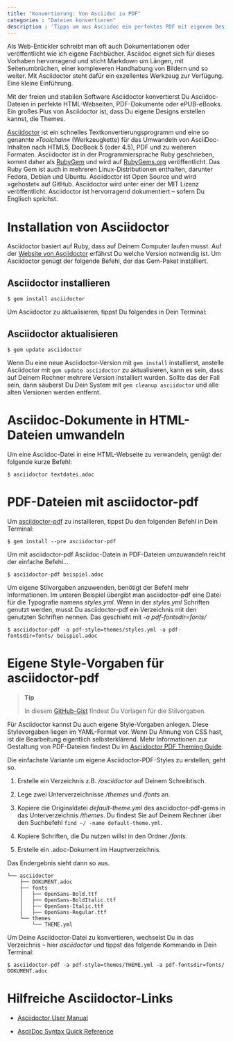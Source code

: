 ```yaml
---
title: "Konvertierung: Von Asciidoc zu PDF"
categories : "Dateien konvertieren"
description : 'Tipps um aus Asciidoc ein perfektes PDF mit eigenem Design, Cover, Schriften und Vorlage zu erstellen.'
---
```

Als Web-Entickler schreibt man oft auch Dokumentationen oder
veröffentlicht wie ich eigene Fachbücher. Asciidoc eignet sich für
dieses Vorhaben hervorragend und sticht Markdown um Längen, mit
Seitenumbrüchen, einer komplexeren Handhabung von Bildern und so weiter.
Mit Asciidoctor steht dafür ein exzellentes Werkzeug zur Verfügung. Eine
kleine Einführung.

Mit der freien und stabilen Software Asciidoctor konvertierst Du
Asciidoc-Dateien in perfekte HTML-Webseiten, PDF-Dokumente oder
ePUB-eBooks. Ein großes Plus von Asciidoctor ist, dass Du eigene Designs
erstellen kannst, die Themes.

[Asciidoctor](http://asciidoctor.org/) ist ein schnelles
Textkonvertierungsprogramm und eine so genannte *»Toolchain«*
(Werkzeugkette) für das Umwandeln von AsciiDoc-Inhalten nach HTML5,
DocBook 5 (oder 4.5), PDF und zu weiteren Formaten. Asciidoctor ist in
der Programmiersprache Ruby geschrieben, kommt daher als
[RubyGem](https://de.wikipedia.org/wiki/RubyGems) und wird auf
[RubyGems.org](https://rubygems.org/) veröffentlicht. Das Ruby Gem ist
auch in mehreren Linux-Distributionen enthalten, darunter Fedora, Debian
und Ubuntu. Asciidoctor ist Open Source und wird »gehostet« auf GitHub.
Asciidoctor wird unter einer der MIT Lizenz veröffentlicht. Asciidoctor
ist hervorragend dokumentiert – sofern Du Englisch sprichst.

# Installation von Asciidoctor

Asciidoctor basiert auf Ruby, dass auf Deinem Computer laufen musst. Auf
der [Website von Asciidoctor](http://asciidoctor.org/) erfährst Du
welche Version notwendig ist. Um Asciidoctor genügt der folgende Befehl,
der das Gem-Paket installiert.

## Asciidoctor installieren

    $ gem install asciidoctor

Um Asciidoctor zu aktualisieren, tippst Du folgendes in Dein Terminal:

## Asciidoctor aktualisieren

    $ gem update asciidoctor

Wenn Du eine neue Asciidoctor-Version mit `gem install` installierst,
anstelle Asciidoctor mit `gem update asciidoctor` zu aktualisieren, kann
es sein, dass auf Deinem Rechner mehrere Version installiert wurden.
Sollte das der Fall sein, dann säuberst Du Dein System mit `gem cleanup
asciidoctor` und alle alten Versionen werden entfernt.

# Asciidoc-Dokumente in HTML-Dateien umwandeln

Um eine Asciidoc-Datei in eine HTML-Webseite zu verwandeln, genügt der
folgende kurze Befehl:

    $ asciidoctor textdatei.adoc

# PDF-Dateien mit asciidoctor-pdf

Um [asciidoctor-pdf](https://github.com/asciidoctor/asciidoctor-pdf) zu
installieren, tippst Du den folgenden Befehl in Dein Terminal:

    $ gem install --pre asciidoctor-pdf

Um mit asciidoctor-pdf Asciidoc-Datein in PDF-Dateien umzuwandeln reicht
der einfache Befehl…

    $ asciidoctor-pdf beispiel.adoc

Um eigene Stilvorgaben anzuwenden, benötigt der Befehl mehr
Informationen. Im unteren Beispiel übergibt man asciidoctor-pdf eine
Datei für die Typografie namens *styles.yml*. Wenn in der *styles.yml*
Schriften genutzt werden, musst Du asciidoctor-pdf ein Verzeichnis mit
den genutzten Schriften nennen. Das geschieht mit *-a
pdf-fontsdir=fonts/*

    $ asciidoctor-pdf -a pdf-style=themes/styles.yml -a pdf-fontsdir=fonts/ beispiel.adoc

# Eigene Style-Vorgaben für asciidoctor-pdf

> **Tip**
> 
> In diesem
> [GitHub-Gist](https://gist.github.com/Phlow/ff50c054b9a4910220413bf51bab8aae)
> findest Du Vorlagen für die Stilvorgaben.

Für Asciidoctor kannst Du auch eigene Style-Vorgaben anlegen. Diese
Stylevorgaben liegen im YAML-Format vor. Wenn Du Ahnung von CSS hast,
ist die Bearbeitung eigentlich selbsterklärend. Mehr Informationen zur
Gestaltung von PDF-Dateien findest Du im [Asciidoctor PDF Theming
Guide](https://github.com/asciidoctor/asciidoctor-pdf/blob/master/docs/theming-guide.adoc).

Die einfachste Variante um eigene Asciidoctor-PDF-Styles zu erstellen,
geht so.

1.  Erstelle ein Verzeichnis z.B. */asciidoctor* auf Deinem
    Schreibtisch.

2.  Lege zwei Unterverzeichnisse */themes* und */fonts* an.

3.  Kopiere die Originaldatei *default-theme.yml* des
    asciidoctor-pdf-gems in das Unterverzeichnis */themes*. Du findest
    Sie auf Deinem Rechner über den Suchbefehl `find ~/ -name
    default-theme.yml`.

4.  Kopiere Schriften, die Du nutzen willst in den Ordner */fonts*.

5.  Erstelle ein .adoc-Dokument im Hauptverzeichnis.

Das Endergebnis sieht dann so aus.

    └── asciidoctor
        ├── DOKUMENT.adoc
        ├── fonts
        │   ├── OpenSans-Bold.ttf
        │   ├── OpenSans-BoldItalic.ttf
        │   ├── OpenSans-Italic.ttf
        │   ├── OpenSans-Regular.ttf
        └── themes
            └── THEME.yml

Um Deine Asciidoctor-Datei zu konvertieren, wechselst Du in das
Verzeichnis – hier *asciidoctor* und tippst das folgende Kommando in
Dein
    Terminal:

    $ asciidoctor-pdf -a pdf-style=themes/THEME.yml -a pdf-fontsdir=fonts/ DOKUMENT.adoc

# Hilfreiche Asciidoctor-Links

  - [Asciidoctor User Manual](http://asciidoctor.org/docs/user-manual/)

  - [AsciiDoc Syntax Quick
    Reference](http://asciidoctor.org/docs/asciidoc-syntax-quick-reference/)
